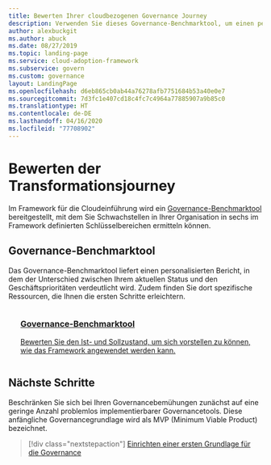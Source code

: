 ```yaml
---
title: Bewerten Ihrer cloudbezogenen Governance Journey
description: Verwenden Sie dieses Governance-Benchmarktool, um einen personalisierten Bericht und maßgeschneiderte Ressourcen für Ihre Organisation zu erhalten und mit der Cloudgovernance zu beginnen.
author: alexbuckgit
ms.author: abuck
ms.date: 08/27/2019
ms.topic: landing-page
ms.service: cloud-adoption-framework
ms.subservice: govern
ms.custom: governance
layout: LandingPage
ms.openlocfilehash: d6eb865cb0ab44a76278afb7751684b53a40e0e7
ms.sourcegitcommit: 7d3fc1e407cd18c4fc7c4964a77885907a9b85c0
ms.translationtype: HT
ms.contentlocale: de-DE
ms.lasthandoff: 04/16/2020
ms.locfileid: "77708902"
---
```

# <a name="assess-your-transformation-journey"></a>Bewerten der Transformationsjourney

Im Framework für die Cloudeinführung wird ein [Governance-Benchmarktool](https://cafbaseline.com) bereitgestellt, mit dem Sie Schwachstellen in Ihrer Organisation in sechs im Framework definierten Schlüsselbereichen ermitteln können.

## <a name="governance-benchmark-tool"></a>Governance-Benchmarktool

Das Governance-Benchmarktool liefert einen personalisierten Bericht, in dem der Unterschied zwischen Ihrem aktuellen Status und den Geschäftsprioritäten verdeutlicht wird. Zudem finden Sie dort spezifische Ressourcen, die Ihnen die ersten Schritte erleichtern.

<!-- markdownlint-disable MD033 -->

<ul class="panelContent cardsZ">
    <li style="display: flex; flex-direction: column;">
        <a href="https://cafbaseline.com" style="display: flex; flex-direction: column; flex: 1 0 auto;">
            <div class="cardSize" style="flex: 1 0 auto; display: flex;">
                <div class="cardPadding" style="display: flex;">
                    <div class="card">
                        <div class="cardText">
                            <h3>Governance-Benchmarktool</h3>
                            <p>Bewerten Sie den Ist- und Sollzustand, um sich vorstellen zu können, wie das Framework angewendet werden kann.</p>
                            <p></p>
                        </div>
                    </div>
                </div>
            </div>
        </a>
    </li>
</ul>

<!-- markdownlint-enable MD033 -->

## <a name="next-steps"></a>Nächste Schritte

Beschränken Sie sich bei Ihren Governancebemühungen zunächst auf eine geringe Anzahl problemlos implementierbarer Governancetools. Diese anfängliche Governancegrundlage wird als MVP (Minimum Viable Product) bezeichnet.

> [!div class="nextstepaction"]
> [Einrichten einer ersten Grundlage für die Governance](./initial-foundation.md)
